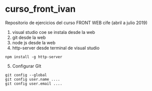 # curso_front_ivan

Repositorio de ejercicios del curso FRONT WEB cife (abril a julio 2019)

1. visual studio coe se instala desde la web
2. git desde la web
3. node js desde la web  
4. http-server desde terminal de visual studio
``` shell
npm install -g http-server
```
5. Configurar GIt
``` shell
git config --global
git config user.name ....
git config user.email ....